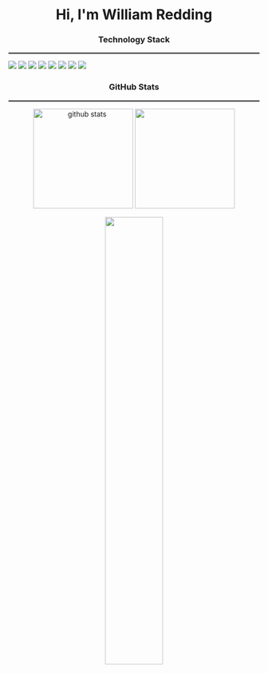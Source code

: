 <h1 align="center">Hi, I'm William Redding</h1>

<h3 align="center">Technology Stack</h3>

<hr style="border:1px solid gray"> </hr>

<p align="left>
    <a href="https://www.google.xom">
        <img src="https://img.shields.io/badge/Visual%20Studio%20Code-0078d7.svg?style=for-the-badge&logo=visual-studio-code&logoColor=white"/>
        <img src="https://img.shields.io/badge/c++-%2300599C.svg?style=for-the-badge&logo=c%2B%2B&logoColor=white"/>
        <img src="https://img.shields.io/badge/java-%23ED8B00.svg?style=for-the-badge&logo=java&logoColor=white"/>
        <img src="https://img.shields.io/badge/python-3670A0?style=for-the-badge&logo=python&logoColor=ffdd54"/>
        <img src="https://img.shields.io/badge/ruby-%23CC342D.svg?style=for-the-badge&logo=ruby&logoColor=white"/> 
        <img src="https://img.shields.io/badge/Windows-0078D6?style=for-the-badge&logo=windows&logoColor=white"/>                                                       <img src="https://img.shields.io/badge/github-%23121011.svg?style=for-the-badge&logo=github&logoColor=white"/>                                                   <img src="https://img.shields.io/badge/MongoDB-%234ea94b.svg?style=for-the-badge&logo=mongodb&logoColor=white"/>
    </a>
                                                                                                                                            
</p>

<h3 align="center">GitHub Stats</h3>

<hr style="border:1px solid gray"> </hr>

<p align="center">
    <img src="https://github-readme-stats.vercel.app/api?username=Spacerulerwill&show_icons=true&theme=gotham" alt="github stats" height="200"/>
    <img src="https://github-readme-stats.vercel.app/api/top-langs/?username=Spacerulerwill&theme=radical" height="200"/>
</p>

<p align="center">
    <img src="https://github-readme-streak-stats.herokuapp.com/?user=Spacerulerwill&theme=radical" width="48%" align="center">
</p>



    
